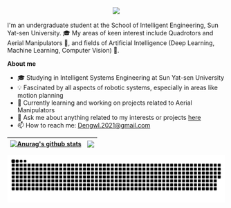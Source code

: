 <div align="center">
  <div>
      <img src="https://readme-typing-svg.demolab.com?font=Fira+Code&pause=1000&width=435&lines=Welcome%20to%20my%20GitHub！&center=true&size=27" />
  </div>
</div>

I'm an undergraduate student at the School of Intelligent Engineering, Sun Yat-sen University. 🎓 My areas of keen interest include Quadrotors and Aerial Manipulators 🚁, and fields of Artificial Intelligence (Deep Learning, Machine Learning, Computer Vision) 🧠.

**About me**

- 🎓 Studying in Intelligent Systems Engineering at Sun Yat-sen University
- 💡 Fascinated by all aspects of robotic systems, especially in areas like motion planning
- 🌱 Currently learning and working on projects related to Aerial Manipulators
- 💬 Ask me about anything related to my interests or projects [here](https://github.com/Dwl2021/Dwl22021/issues)
- 📫 How to reach me: Dengwl.2021@gmail.com

| <a href="https://github.com/Dwl2021/Dwl2021"><img align="center" src="https://github-readme-stats.vercel.app/api?username=Dwl2021&show_icons=true&include_all_commits=true&theme=buefy&hide_border=true" alt="Anurag's github stats" /></a> | <a href="https://github.com/Dwl2021/Dwl2021"><img align="center" src="https://github-readme-stats.vercel.app/api/top-langs/?username=Dwl2021&layout=compact&theme=buefy&hide_border=true" /></a> |
| ------------------------------------------------------------ | ------------------------------------------------------------ |

<picture>
    <source media="(prefers-color-scheme: dark)" srcset="https://raw.githubusercontent.com/Dwl2021/Dwl2021/output/github-contribution-grid-snake-dark.svg" />
    <source media="(prefers-color-scheme: light)" srcset="https://raw.githubusercontent.com/Dwl2021/Dwl2021/output/github-contribution-grid-snake.svg" />
    <img alt="github-snake" src="https://raw.githubusercontent.com/Dwl2021/Dwl2021/output/github-contribution-grid-snake.svg" />
</picture>

